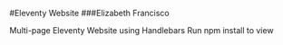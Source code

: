 #Eleventy Website
###Elizabeth Francisco

Multi-page Eleventy Website using Handlebars
Run npm install to view
